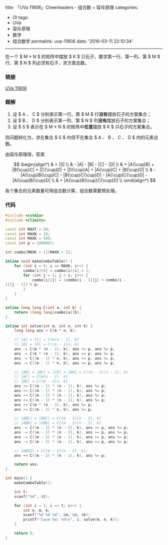 title: 「UVa 11806」Cheerleaders - 组合数 + 容斥原理
categories:
  - OI
tags:
  - UVa
  - 容斥原理
  - 数学
  - 组合数学
permalink: uva-11806
date: '2016-03-11 22:10:34'
---

在一个 $ M * N $ 的矩阵中摆放 $ K $ 只石子，要求第一行、第一列、第 $ M $ 行、第 $ N $ 列必须有石子，求方案总数。

<!-- more -->

### 链接

[UVa 11806](https://uva.onlinejudge.org/index.php?option=com_onlinejudge&Itemid=8&page=show_problem&problem=2906)

### 题解

1. 设 $ A $、$ C $ 分别表示第一行、第 $ M $ 行**没有**摆放石子的方案集合；
2. 设 $ B $、$ D $ 分别表示第一列、第 $ N $ 列**没有**摆放石子的方案集合；
3. 设 $ S $ 表示在 $ M * N $ 的矩阵中**任意**摆放 $ K $ 只石子的方案集合。

则问题转化为，求在集合 $ S $ 内但不在集合 $ A $、$ B $、$ C $、$ D $ 内的元素总数。

由容斥原理得，答案

$$ \begin{align*} & = |S| \\ & - |A| - |B| - |C| - |D| \\ & + |A{\cup}B| + |B{\cup}C| + |C{\cup}D| + |D{\cup}A| + |A{\cup}C| + |B{\cup}D| \\ & - |A{\cup}B{\cup}C| - |B{\cup}C{\cup}D| - |A{\cup}C{\cup}D| - |A{\cup}B{\cup}D| \\ & + |A{\cup}B{\cup}C{\cup}D| \\ \end{align*} $$

各个集合的元素数量可用组合数计算，组合数需要预处理。

### 代码

```cpp
#include <cstdio>
#include <climits>

const int MAXT = 50;
const int MAXN = 20;
const int MAXK = 500;
const int p = 1000007;

int combo[MAXK + 1][MAXK + 1];

inline void makeComboTable() {
    for (int i = 0; i <= MAXK; i++) {
        combo[i][0] = combo[i][i] = 1;
        for (int j = 1; j < i; j++) {
            combo[i][j] = (combo[i - 1][j] + combo[i - 
1][j - 1]) % p;
        }
    }
}

inline long long C(int a, int b) {
    return (long long)combo[a][b];
}

inline int solve(int m, int n, int k) {
    long long ans = C(m * n, k);

    // |A| = |C| = C(m(n - 1), k)
    // |B| = |D| = C((m - 1)n, k)
    ans -= C(m * (n - 1), k), ans += p, ans %= p;
    ans -= C(m * (n - 1), k), ans += p, ans %= p;
    ans -= C((m - 1) * n, k), ans += p, ans %= p;
    ans -= C((m - 1) * n, k), ans += p, ans %= p;

    // |AB| = |BC| = |CD| = |DA| = C((m - 1)(n - 1), k)
    // |AC| = C(m(n - 2), k)
    // |BD| = C((m - 2)n, k)
    ans += C((m - 1) * (n - 1), k), ans %= p;
    ans += C((m - 1) * (n - 1), k), ans %= p;
    ans += C((m - 1) * (n - 1), k), ans %= p;
    ans += C((m - 1) * (n - 1), k), ans %= p;
    ans += C(m * (n - 2), k), ans %= p;
    ans += C((m - 2) * n, k), ans %= p;

    // |ABC| = |ADC| = C((m - 1)(n - 2), k)
    // |ABD| = |CBD| = C((m - 2)(n - 1), k)
    ans -= C((m - 1) * (n - 2), k), ans += p, ans %= p;
    ans -= C((m - 1) * (n - 2), k), ans += p, ans %= p;
    ans -= C((m - 2) * (n - 1), k), ans += p, ans %= p;
    ans -= C((m - 2) * (n - 1), k), ans += p, ans %= p;

    // |ABCD| = C((m - 2)(n - 2), k);
    ans += C((m - 2) * (n - 2), k), ans %= p;

    return ans;
}

int main() {
    makeComboTable();

    int t;
    scanf("%d", &t);

    for (int i = 1; i <= t; i++) {
        int n, m, k;
        scanf("%d %d %d", &m, &n, &k);
        printf("Case %d: %d\n", i, solve(m, n, k));
    }

    return 0;
}
```